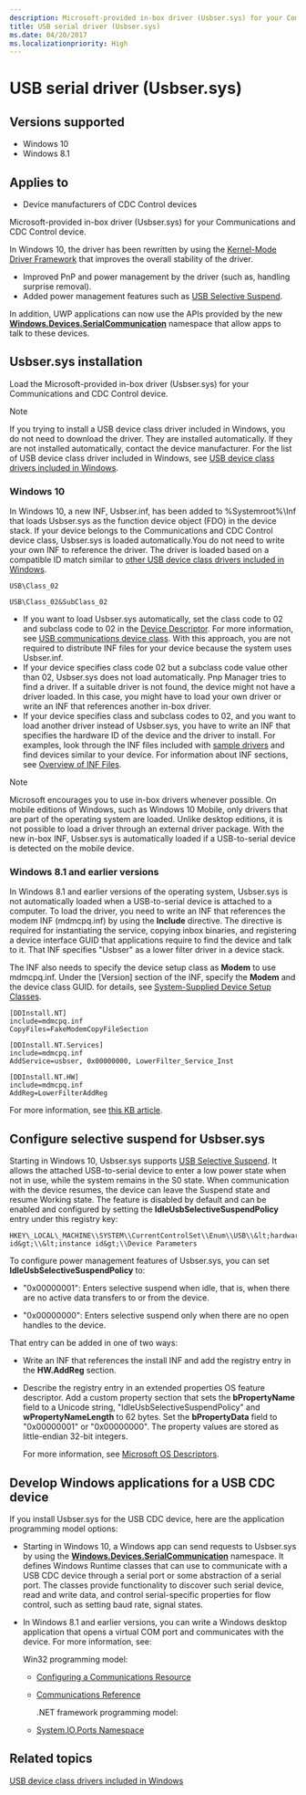 ```yaml
---
description: Microsoft-provided in-box driver (Usbser.sys) for your Communications and CDC Control device.
title: USB serial driver (Usbser.sys)
ms.date: 04/20/2017
ms.localizationpriority: High
---
```


# USB serial driver (Usbser.sys)

## Versions supported

- Windows 10
- Windows 8.1

## Applies to

- Device manufacturers of CDC Control devices

Microsoft-provided in-box driver (Usbser.sys) for your Communications and CDC Control device.

In Windows 10, the driver has been rewritten by using the [Kernel-Mode Driver Framework](/windows-hardware/drivers/wdf/) that improves the overall stability of the driver.

- Improved PnP and power management by the driver (such as, handling surprise removal).
- Added power management features such as [USB Selective Suspend](usb-selective-suspend.md).

In addition, UWP applications can now use the APIs provided by the new [**Windows.Devices.SerialCommunication**](/uwp/api/Windows.Devices.SerialCommunication) namespace that allow apps to talk to these devices.

## Usbser.sys installation

Load the Microsoft-provided in-box driver (Usbser.sys) for your Communications and CDC Control device.

> [!NOTE]
> If you trying to install a USB device class driver included in Windows, you do not need to download the driver. They are installed automatically. If they are not installed automatically, contact the device manufacturer. For the list of USB device class driver included in Windows, see [USB device class drivers included in Windows](supported-usb-classes.md).

### Windows 10

In Windows 10, a new INF, Usbser.inf, has been added to %Systemroot%\\Inf that loads Usbser.sys as the function device object (FDO) in the device stack. If your device belongs to the Communications and CDC Control device class, Usbser.sys is loaded automatically.You do not need to write your own INF to reference the driver. The driver is loaded based on a compatible ID match similar to [other USB device class drivers included in Windows](supported-usb-classes.md).

`USB\Class_02`

`USB\Class_02&SubClass_02`

- If you want to load Usbser.sys automatically, set the class code to 02 and subclass code to 02 in the [Device Descriptor](usb-device-descriptors.md). For more information, see [USB communications device class](https://www.usb.org/document-library/class-definitions-communication-devices-12). With this approach, you are not required to distribute INF files for your device because the system uses Usbser.inf.
- If your device specifies class code 02 but a subclass code value other than 02, Usbser.sys does not load automatically. Pnp Manager tries to find a driver. If a suitable driver is not found, the device might not have a driver loaded. In this case, you might have to load your own driver or write an INF that references another in-box driver.
- If your device specifies class and subclass codes to 02, and you want to load another driver instead of Usbser.sys, you have to write an INF that specifies the hardware ID of the device and the driver to install. For examples, look through the INF files included with [sample drivers](/windows-hardware/drivers/samples/universal-serial-bus--usb--driver-samples#:~:text=Universal%20Serial%20Bus%20%28USB%29%20driver%20samples%20%20,filter%20d%20...%20%209%20more%20rows%20) and find devices similar to your device. For information about INF sections, see [Overview of INF Files](/windows-hardware/drivers/install/overview-of-inf-files).

> [!NOTE]
> Microsoft encourages you to use in-box drivers whenever possible. On mobile editions of Windows, such as Windows 10 Mobile, only drivers that are part of the operating system are loaded. Unlike desktop editions, it is not possible to load a driver through an external driver package. With the new in-box INF, Usbser.sys is automatically loaded if a USB-to-serial device is detected on the mobile device.

### Windows 8.1 and earlier versions

In Windows 8.1 and earlier versions of the operating system, Usbser.sys is not automatically loaded when a USB-to-serial device is attached to a computer. To load the driver, you need to write an INF that references the modem INF (mdmcpq.inf) by using the **Include** directive. The directive is required for instantiating the service, copying inbox binaries, and registering a device interface GUID that applications require to find the device and talk to it. That INF specifies "Usbser" as a lower filter driver in a device stack.

The INF also needs to specify the device setup class as **Modem** to use mdmcpq.inf. Under the [Version] section of the INF, specify the **Modem** and the device class GUID. for details, see [System-Supplied Device Setup Classes](/previous-versions/ff553419(v=vs.85)).

``` syntax
[DDInstall.NT]
include=mdmcpq.inf
CopyFiles=FakeModemCopyFileSection

[DDInstall.NT.Services]
include=mdmcpq.inf
AddService=usbser, 0x00000000, LowerFilter_Service_Inst

[DDInstall.NT.HW]
include=mdmcpq.inf
AddReg=LowerFilterAddReg
```

For more information, see [this KB article](https://support.microsoft.com/help/837637/how-to-use-or-to-reference-the-usbser-sys-driver-from-universal-serial/).

## Configure selective suspend for Usbser.sys

Starting in Windows 10, Usbser.sys supports [USB Selective Suspend](usb-selective-suspend.md). It allows the attached USB-to-serial device to enter a low power state when not in use, while the system remains in the S0 state. When communication with the device resumes, the device can leave the Suspend state and resume Working state. The feature is disabled by default and can be enabled and configured by setting the **IdleUsbSelectiveSuspendPolicy** entry under this registry key:

```dotnetcli
HKEY\_LOCAL\_MACHINE\\SYSTEM\\CurrentControlSet\\Enum\\USB\\&lt;hardware id&gt;\\&lt;instance id&gt;\\Device Parameters
```

To configure power management features of Usbser.sys, you can set **IdleUsbSelectiveSuspendPolicy** to:

- "0x00000001": Enters selective suspend when idle, that is, when there are no active data transfers to or from the device.

- "0x00000000": Enters selective suspend only when there are no open handles to the device.

That entry can be added in one of two ways:

- Write an INF that references the install INF and add the registry entry in the **HW.AddReg** section.
- Describe the registry entry in an extended properties OS feature descriptor. Add a custom property section that sets the **bPropertyName** field to a Unicode string, "IdleUsbSelectiveSuspendPolicy" and **wPropertyNameLength** to 62 bytes. Set the **bPropertyData** field to "0x00000001" or "0x00000000". The property values are stored as little-endian 32-bit integers.

    For more information, see [Microsoft OS Descriptors](/windows-hardware/drivers/usbcon/microsoft-defined-usb-descriptors).

## Develop Windows applications for a USB CDC device

If you install Usbser.sys for the USB CDC device, here are the application programming model options:

- Starting in Windows 10, a Windows app can send requests to Usbser.sys by using the [**Windows.Devices.SerialCommunication**](/uwp/api/Windows.Devices.SerialCommunication) namespace. It defines Windows Runtime classes that can use to communicate with a USB CDC device through a serial port or some abstraction of a serial port. The classes provide functionality to discover such serial device, read and write data, and control serial-specific properties for flow control, such as setting baud rate, signal states.

- In Windows 8.1 and earlier versions, you can write a Windows desktop application that opens a virtual COM port and communicates with the device. For more information, see:

    Win32 programming model:

  - [Configuring a Communications Resource](/windows/desktop/DevIO/configuring-a-communications-resource)
  - [Communications Reference](/windows/desktop/DevIO/communications-reference)

    .NET framework programming model:

  - [System.IO.Ports Namespace](/dotnet/api/system.io.ports?redirectedfrom=MSDN)

## Related topics

[USB device class drivers included in Windows](supported-usb-classes.md)  
